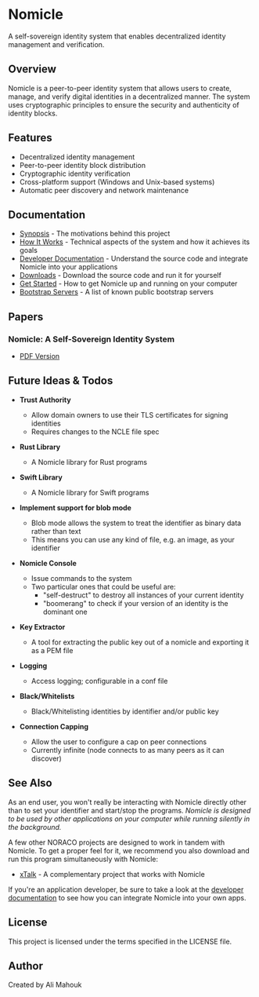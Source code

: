 # Nomicle

A self-sovereign identity system that enables decentralized identity management and verification.

## Overview

Nomicle is a peer-to-peer identity system that allows users to create, manage, and verify digital identities in a decentralized manner. The system uses cryptographic principles to ensure the security and authenticity of identity blocks.

## Features

- Decentralized identity management
- Peer-to-peer identity block distribution
- Cryptographic identity verification
- Cross-platform support (Windows and Unix-based systems)
- Automatic peer discovery and network maintenance

## Documentation

- [Synopsis](docs/synopsis.md) - The motivations behind this project
- [How It Works](docs/info.md) - Technical aspects of the system and how it achieves its goals
- [Developer Documentation](docs/developer/) - Understand the source code and integrate Nomicle into your applications
- [Downloads](docs/download.md) - Download the source code and run it for yourself
- [Get Started](docs/tutorial.md) - How to get Nomicle up and running on your computer
- [Bootstrap Servers](docs/bootstrap.md) - A list of known public bootstrap servers

## Papers

### Nomicle: A Self-Sovereign Identity System

- [PDF Version](docs/Nomicle.pdf)

## Future Ideas & Todos

- **Trust Authority**
  - Allow domain owners to use their TLS certificates for signing identities
  - Requires changes to the NCLE file spec

- **Rust Library**
  - A Nomicle library for Rust programs

- **Swift Library**
  - A Nomicle library for Swift programs

- **Implement support for blob mode**
  - Blob mode allows the system to treat the identifier as binary data rather than text
  - This means you can use any kind of file, e.g. an image, as your identifier

- **Nomicle Console**
  - Issue commands to the system
  - Two particular ones that could be useful are:
    - "self-destruct" to destroy all instances of your current identity
    - "boomerang" to check if your version of an identity is the dominant one

- **Key Extractor**
  - A tool for extracting the public key out of a nomicle and exporting it as a PEM file

- **Logging**
  - Access logging; configurable in a conf file

- **Black/Whitelists**
  - Black/Whitelisting identities by identifier and/or public key

- **Connection Capping**
  - Allow the user to configure a cap on peer connections
  - Currently infinite (node connects to as many peers as it can discover)

## See Also

As an end user, you won't really be interacting with Nomicle directly other than to set your identifier and start/stop the programs. *Nomicle is designed to be used by other applications on your computer while running silently in the background.*

A few other NORACO projects are designed to work in tandem with Nomicle. To get a proper feel for it, we recommend you also download and run this program simultaneously with Nomicle:

- [xTalk](https://github.com/alimahouk/xtalk) - A complementary project that works with Nomicle

If you're an application developer, be sure to take a look at the [developer documentation](docs/developer/) to see how you can integrate Nomicle into your own apps.

## License

This project is licensed under the terms specified in the LICENSE file.

## Author

Created by Ali Mahouk
